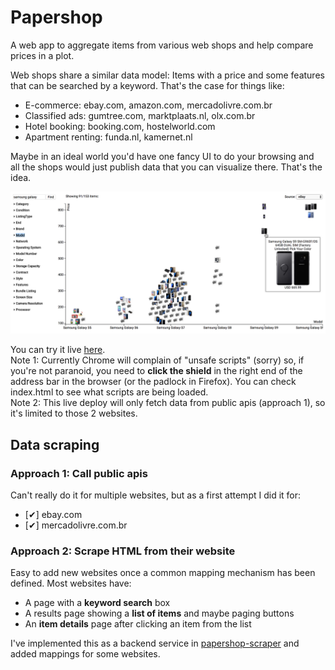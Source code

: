Papershop
=========

A web app to aggregate items from various web shops and help compare prices in a plot.

Web shops share a similar data model:
Items with a price and some features that can be searched by a keyword.
That's the case for things like:
- E-commerce: ebay.com, amazon.com, mercadolivre.com.br
- Classified ads: gumtree.com, marktplaats.nl, olx.com.br
- Hotel booking: booking.com, hostelworld.com
- Apartment renting: funda.nl, kamernet.nl

Maybe in an ideal world you'd have one fancy UI to do your browsing
and all the shops would just publish data that you can visualize there.
That's the idea.

![screenshot](screenshot.png)

You can try it live [here](http://vitobasso.github.io/papershop-web/web/).  
Note 1: Currently Chrome will complain of "unsafe scripts" (sorry) so,
if you're not paranoid, you need to **click the shield** in the right end of
the address bar in the browser (or the padlock in Firefox).
You can check index.html to see what scripts are being loaded.  
Note 2: This live deploy will only fetch data from public apis (approach 1), 
so it's limited to those 2 websites.

## Data scraping

### Approach 1: Call public apis
Can't really do it for multiple websites, but as a first attempt I did it for:
- [✔] ebay.com
- [✔] mercadolivre.com.br

### Approach 2: Scrape HTML from their website
Easy to add new websites once a common mapping mechanism has been defined.
Most websites have:
- A page with a **keyword search** box
- A results page showing a **list of items** and maybe paging buttons
- An **item details** page after clicking an item from the list

I've implemented this as a backend service in
[papershop-scraper](https://github.com/vitobasso/papershop-scraper)
and added mappings for some websites.

